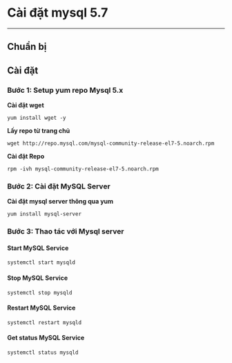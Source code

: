 # Cài đặt mysql 5.7
---
## Chuẩn bị
## Cài đặt
### Bước 1: Setup yum repo Mysql 5.x
__Cài đặt wget__

```
yum install wget -y
```

__Lấy repo từ trang chủ__

```
wget http://repo.mysql.com/mysql-community-release-el7-5.noarch.rpm
```

__Cài đặt Repo__
```
rpm -ivh mysql-community-release-el7-5.noarch.rpm
```

### Bước 2: Cài đặt MySQL Server
__Cài đặt mysql server thông qua yum__

```
yum install mysql-server
```

### Bước 3: Thao tác với Mysql server
#### Start MySQL Service
```
systemctl start mysqld
```

#### Stop MySQL Service
```
systemctl stop mysqld
```

#### Restart MySQL Service
```
systemctl restart mysqld
```

#### Get status MySQL Service
```
systemctl status mysqld
```
